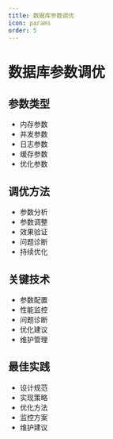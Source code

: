 ```yaml
---
title: 数据库参数调优
icon: params
order: 5
---
```


# 数据库参数调优

## 参数类型
- 内存参数
- 并发参数
- 日志参数
- 缓存参数
- 优化参数

## 调优方法
- 参数分析
- 参数调整
- 效果验证
- 问题诊断
- 持续优化

## 关键技术
- 参数配置
- 性能监控
- 问题诊断
- 优化建议
- 维护管理

## 最佳实践
- 设计规范
- 实现策略
- 优化方法
- 监控方案
- 维护建议
